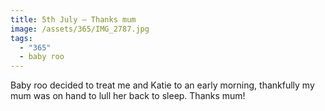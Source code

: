 ```yaml
---
title: 5th July — Thanks mum
image: /assets/365/IMG_2787.jpg
tags:
  - "365"
  - baby roo
---
```

Baby roo decided to treat me and Katie to an early morning, thankfully my mum was on hand to lull her back to sleep. Thanks mum!